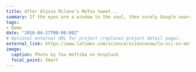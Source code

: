 ```yaml
---
title: After Alyssa Milano’s MeToo tweet...
summary: If the eyes are a window to the soul, then surely Google searches are a window into our...
tags:
- Demo
date: "2016-04-27T00:00:00Z"
# Optional external URL for project (replaces project detail page).
external_link: https://www.latimes.com/science/sciencenow/la-sci-sn-metoo-google-searches-20181221-story.html
image:
  caption: Photo by Toa Heftiba on Unsplash
  focal_point: Smart
---
```

